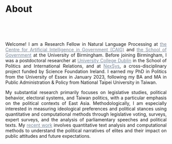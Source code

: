 # About


<br/><br> <br> 

<div style="text-align: justify">
<!-- 
Welcome! I am currently a postdoctoral researcher at <a href="https://www.ucd.ie/spire/" style="color: #778899; text-decoration: underline;">University College Dublin</a> in the School of Politics and International Relations and <a href="https://www.nexsys-energy.ie/about-nexsys/" style="color: #778899; text-decoration: underline;">NexSys</a>, a cross-disciplinary project funded by Science Foundation Ireland. I am also a forthcoming Research Fellow in Natural Language Processing at <a href="https://www.birmingham.ac.uk/research/centre-for-artificial-intelligence-in-government/people" style="color: #778899; text-decoration: underline;" target="_blank">the Centre for Artificial Intelligence in Government (CAIG)</a> and <a href="https://www.birmingham.ac.uk/schools/government" style="color: #778899; text-decoration: underline;" target="_blank">the School of Government</a> at the University of Birmingham. I received my PhD in Political Science from the University of Essex in January 2023, following my BA and MA in Public Administration & Policy from National Taipei University in Taiwan. -->

Welcome! I am a Research Fellow in Natural Language Processing at <a href="https://www.birmingham.ac.uk/research/centre-for-artificial-intelligence-in-government/people" style="color: #778899; text-decoration: underline;" target="_blank">the Centre for Artificial Intelligence in Government (CAIG)</a> and <a href="https://www.birmingham.ac.uk/schools/government" style="color: #778899; text-decoration: underline;" target="_blank">the School of Government</a> at the University of Birmingham. Before joining Birmingham, I was a postdoctoral researcher at <a href="https://www.ucd.ie/spire/" style="color: #778899; text-decoration: underline;">University College Dublin</a> in the School of Politics and International Relations, and at <a href="https://www.nexsys-energy.ie/about-nexsys/" style="color: #778899; text-decoration: underline;">NexSys</a>, a cross-disciplinary project funded by Science Foundation Ireland. I earned my PhD in Politics from the University of Essex in January 2023, following my BA and MA in Public Administration & Policy from National Taipei University in Taiwan.

<!-- I'm also affiliated with the <a href="https://www.ucd.ie/connected_politics/people/academicstaff/" style="color: #778899; text-decoration: underline;">Connected_Politics Lab</a>. -->
<!-- I'm Yen-Chieh (David) Liao. I am a postdoctoral researcher at University College Dublin in <a href="https://www.nexsys-energy.ie/about-nexsys/" style="color: #778899; text-decoration: underline;">NexSys</a>, a cross-disciplinary project funded by the Science Foundation Ireland. As a member of the Text and Policy Research Group led by <a href="https://muellerstefan.net" style="color: #778899; text-decoration: underline;"> Dr. Stefan Müller</a>, I'm also affiliated with the <a href="https://www.ucd.ie/connected_politics/people/academicstaff/" style="color: #778899; text-decoration: underline;">Connected_Politics Lab</a>. I obtained my PhD in politics in January 2023 from the University of Essex, following my BA and MA in Public Administration and Policy from National Taipei University. -->

My substantial research primarily focuses on legislative studies, political behavior, electoral systems, and Taiwan politics, with a particular emphasis on the political contexts of East Asia. Methodologically, I am especially interested in measuring ideological preferences and political stances using quantitative and computational methods through legislative voting, surveys, expert surveys, and the analysis of parliamentary speeches and political texts. My <a href="https://davidycliao.github.io/research/" style="color: #778899; text-decoration: underline;">recent work</a> involves quantitative text analysis and computational methods to understand the political narratives of elites and their impact on public attitudes and future expectations.


<!-- 
After August at UCD, I will join <a href="https://www.birmingham.ac.uk/research/centre-for-artificial-intelligence-in-government/people" style="color: #778899; text-decoration: underline;">the Centre for Artificial Intelligence in Government (CAIG)</a> and <a href="https://www.birmingham.ac.uk/schools/government" style="color: #778899; text-decoration: underline;">the School of Government </a> 
 at the University of Birmingham as a Research Fellow in Natural Language Processing. -->




<!-- In my final year, I also served as a predoctoral fellow with <a href="https://www.uni-bamberg.de/vp-forschung/" style="color: #2F4F4F;">Prof. Thomas Saalfeld</a> at the University of Bamberg, Germany, working on the  <span style="color:#778899; text-decoration: underline;">Legislators between Accountability and Collective Agency</span> project. Before joining UCD, I had a brief postdoctoral stint at Global Studies in Aarhus University. -->



<!-- My main research interests include legislative studies, party competition, representative behavior, and electoral systems. I have a specific interest in the measurement of ideological preferences through methods such as legislative voting, expert surveys, and the analysis of parliamentary speeches. My recent research agenda focuses on quantitative text analysis and computational methods to gain a deeper understanding of how political elites position themselves through their political narratives. In addition, I explore how these narratives influence political behaviors and shape the attitudes and expectations of the masses concerning the future. -->


<!-- 
---
Embiyax Su Hug (太魯閣族語 Hello),  <img src="https://user-images.githubusercontent.com/1303154/88677602-1635ba80-d120-11ea-84d8-d263ba5fc3c0.gif" width="25" height="25" alt="hi">

我目前於[<span style="color:#778899">**丹麥奧胡斯大學文化與社會學院全球事務研究系**</span>](https://pure.au.dk/portal/en/persons/yenchieh-liao(0a64ba05-9c47-40b2-8ff6-c3d8aeab26f7).html)擔任博士後研究人員。在加入奧胡斯大學之前，也參與[<span style="color:#778899">**德國班貝格大學政治系比較政治研究中心**</span>](https://projectlacan.wordpress.com/team/)，協助執行德國與英國議會質詢資料之搜集、建立與自然語言分析之工作。 在碩士求學階段，關注台灣原住民族群政治、大族政治、資源分配與競爭等議題。在博士論文主題方面，我學習利用計算機社會科學方法，分析選舉制度如何改變台灣政黨競爭與肉桶立法代表行為，該論文計畫也獲得[<span style="color:#778899">**110年度台灣科技部人文及社會科學研究海外人才培育計畫**</span>](https://www.stpi.narl.org.tw/public/show?id=4b1141647ad2a353017af136d1ae0fa5)。 與此同時，也結合文本分析技術研究當代中國政治，以及利用開源預預訓練模型，分析社會運動及其對民主參與價值的影響。空閒之餘，喜歡跟我的伴侶研究如何做地道的重慶料理。 若同為原住民，未來也計畫繼續升學或出國進修，歡迎與我聯繫，希望能藉由過往的學習歷程提供個人淺見及協助。 -->





<div style="text-align: center">


<!-- [![Linkedin Badge](https://img.shields.io/badge/linkedin-0077B5?style=for-the-badge&logo=linkedin&logoColor=white)](https://www.linkedin.com/authwall?trk=gf&trkInfo=AQERrkO9JeuxgQAAAYGIXxZw-IMriZ16fxaCyQ9B4fcr8SgrQXFIA4WvPBytf98cJPl4KsPT6KiRHzqt-s3Ozl8_IoJ8cn9_lBY1_kQiozmVJV_bXf0xolwYZIIc_TwCBrvqjMU=&original_referer=https://davidycliao.github.io/&sessionRedirect=https%3A%2F%2Fwww.linkedin.com%2Fin%2Fdavid-yen-chieh-liao-51a0a3168%2F)
[![Twitter Badge](https://img.shields.io/badge/twitter-1DA1F2?style=for-the-badge&logo=twitter&logoColor=white)](https://twitter.com/liaoyenchieh)
[![Mail Badge](https://img.shields.io/badge/Gmail-D14836?style=for-the-badge&logo=gmail&logoColor=white)](mailto:davidycliao@gamil.com) -->


</div>

